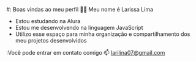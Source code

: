 #: Boas vindas ao meu perfil 💙💙
Meu nome é Larissa Lima
- Estou estudando na Alura
- Estou me desenvolvendo na linguagem JavaScript
- Utilizo esse espaço para minha organização e compartilhamento dos meu projetos desenvolvidos

:Você pode entrar em contato comigo 📫
larilina07@gmail.com

